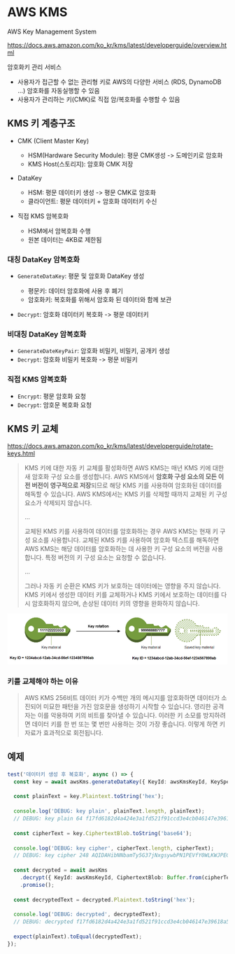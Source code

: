 # AWS KMS

AWS Key Management System

<https://docs.aws.amazon.com/ko_kr/kms/latest/developerguide/overview.html>

암호화키 관리 서비스

- 사용자가 접근할 수 없는 관리형 키로 AWS의 다양한 서비스 (RDS, DynamoDB ...) 암호화를 자동실행할 수 있음
- 사용자가 관리하는 키(CMK)로 직접 암/복호화를 수행할 수 있음

## KMS 키 계층구조

- CMK (Client Master Key)

  - HSM(Hardware Security Module): 평문 CMK생성 -> 도메인키로 암호화
  - KMS Host(스토리지): 암호화 CMK 저장

- DataKey

  - HSM: 평문 데이터키 생성 -> 평문 CMK로 암호화
  - 클라이언트: 평문 데이터키 + 암호화 데이터키 수신

- 직접 KMS 암복호화

  - HSM에서 암복호화 수행
  - 원본 데이터는 4KB로 제한됨

### 대칭 DataKey 암복호화

- `GenerateDataKey`: 평문 및 암호화 DataKey 생성

  - 평문키: 데이터 암호화에 사용 후 폐기
  - 암호화키: 복호화를 위해서 암호화 된 데이터와 함께 보관

- `Decrypt`: 암호화 데이터키 복호화 -> 평문 데이터키

### 비대칭 DataKey 암복호화

- `GenerateDateKeyPair`: 암호화 비밀키, 비밀키, 공개키 생성
- `Decrypt`: 암호화 비밀키 복호화 -> 평문 비밀키

### 직접 KMS 암복호화

- `Encrypt`: 평문 암호화 요청
- `Decrypt`: 암호문 복호화 요청

## KMS 키 교체

<https://docs.aws.amazon.com/ko_kr/kms/latest/developerguide/rotate-keys.html>

> KMS 키에 대한 자동 키 교체를 활성화하면 AWS KMS는 매년 KMS 키에 대한 새 암호화 구성 요소를 생성합니다.
> AWS KMS에서 **암호화 구성 요소의 모든 이전 버전이 영구적으로 저장**되므로 해당 KMS 키를 사용하여 암호화된 데이터를 해독할 수 있습니다.
> AWS KMS에서는 KMS 키를 삭제할 때까지 교체된 키 구성 요소가 삭제되지 않습니다.
>
> ...
>
> 교체된 KMS 키를 사용하여 데이터를 암호화하는 경우 AWS KMS는 현재 키 구성 요소를 사용합니다.
> 교체된 KMS 키를 사용하여 암호화 텍스트를 해독하면 AWS KMS는 해당 데이터를 암호화하는 데 사용한 키 구성 요소의 버전을 사용합니다.
> 특정 버전의 키 구성 요소는 요청할 수 없습니다.
>
> ...
>
> 그러나 자동 키 순환은 KMS 키가 보호하는 데이터에는 영향을 주지 않습니다.
> KMS 키에서 생성한 데이터 키를 교체하거나 KMS 키에서 보호하는 데이터를 다시 암호화하지 않으며, 손상된 데이터 키의 영향을 완화하지 않습니다.

![aws-kms-rotate-key](./_images/aws-kms-rotate-key.png)

### 키를 교체해야 하는 이유

> AWS KMS 256비트 데이터 키가 수백만 개의 메시지를 암호화하면 데이터가 소진되어 미묘한 패턴을 가진 암호문을 생성하기 시작할 수 있습니다.
> 영리한 공격자는 이를 악용하여 키의 비트를 찾아낼 수 있습니다. 이러한 키 소모를 방지하려면 데이터 키를 한 번 또는 몇 번만 사용하는 것이 가장 좋습니다.
> 이렇게 하면 키 자료가 효과적으로 회전됩니다.

## 예제

```ts
test('데이터키 생성 후 복호화', async () => {
  const key = await awsKms.generateDataKey({ KeyId: awsKmsKeyId, KeySpec: 'AES_256' }).promise();

  const plainText = key.Plaintext.toString('hex');
  
  console.log('DEBUG: key plain', plainText.length, plainText);
  // DEBUG: key plain 64 f17fd6182d4a424e3a1fd521f91ccd3e4cb046147e39618a59cd74e6f2c2934e

  const cipherText = key.CiphertextBlob.toString('base64');
  
  console.log('DEBUG: key cipher', cipherText.length, cipherText);
  // DEBUG: key cipher 248 AQIDAHibNNbamTy5G37jNxgsywbPN1PEVfY0WLKWJPEGqaUsHQGyg8meJHuzz2/0TcL79E5UAAAAfiB8BgkqhkiG9w0BBwagbzBtAgEAMGgGCSqGSIb3DQEHATAeBglghkgBZQMEAS4wEQQMx+6hAzlAaXI/z9z5AgEQgDtJgHdda/U8Zr0/4FjJADt2biqDzaqP2UBX8BfKos9TcpxdDew1/e3W6vU9gWi64O/0NNoP85xa7rjS1w==

  const decrypted = await awsKms
    .decrypt({ KeyId: awsKmsKeyId, CiphertextBlob: Buffer.from(cipherText, 'base64') })
    .promise();

  const decryptedText = decrypted.Plaintext.toString('hex');
  
  console.log('DEBUG: decrypted', decryptedText);
  // DEBUG: decrypted f17fd6182d4a424e3a1fd521f91ccd3e4cb046147e39618a59cd74e6f2c2934e

  expect(plainText).toEqual(decryptedText);
});
```
